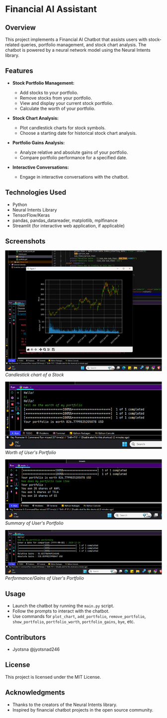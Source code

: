 # Financial AI Assistant

## Overview
This project implements a Financial AI Chatbot that assists users with stock-related queries, portfolio management, and stock chart analysis. The chatbot is powered by a neural network model using the Neural Intents library.

## Features
- **Stock Portfolio Management:**
  - Add stocks to your portfolio.
  - Remove stocks from your portfolio.
  - View and display your current stock portfolio.
  - Calculate the worth of your portfolio.

- **Stock Chart Analysis:**
  - Plot candlestick charts for stock symbols.
  - Choose a starting date for historical stock chart analysis.

- **Portfolio Gains Analysis:**
  - Analyze relative and absolute gains of your portfolio.
  - Compare portfolio performance for a specified date.

- **Interactive Conversations:**
  - Engage in interactive conversations with the chatbot.

## Technologies Used
- Python
- Neural Intents Library
- TensorFlow/Keras
- pandas, pandas_datareader, matplotlib, mplfinance
- Streamlit (for interactive web application, if applicable)

## Screenshots

![Screenshot](./images/img1.png)
*Candlestick chart of a Stock*

![Screenshot](./images/img2.png)
*Worth of User's Portfolio*

![Screenshot](./images/img3.png)
*Summary of User's Portfolio*

![Screenshot](./images/img4.png)
*Performance/Gains of User's Portfolio*

## Usage

- Launch the chatbot by running the `main.py` script.
- Follow the prompts to interact with the chatbot.
- Use commands for `plot_chart`, `add_portfolio`, `remove_portfolio`, `show_portfolio`, `portfolio_worth`, `portfolio_gains`, `bye`, etc.

## Contributors
- Jyotsna @jyotsnad246

## License
This project is licensed under the MIT License.

## Acknowledgments
- Thanks to the creators of the Neural Intents library.
- Inspired by financial chatbot projects in the open source community.
  
